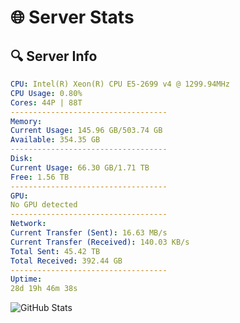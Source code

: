 # 🌐 Server Stats
## 🔍 Server Info
```yaml
CPU: Intel(R) Xeon(R) CPU E5-2699 v4 @ 1299.94MHz
CPU Usage: 0.80%
Cores: 44P | 88T
-----------------------------------
Memory:
Current Usage: 145.96 GB/503.74 GB
Available: 354.35 GB
-----------------------------------
Disk:
Current Usage: 66.30 GB/1.71 TB
Free: 1.56 TB
-----------------------------------
GPU:
No GPU detected
-----------------------------------
Network:
Current Transfer (Sent): 16.63 MB/s
Current Transfer (Received): 140.03 KB/s
Total Sent: 45.42 TB
Total Received: 392.44 GB
-----------------------------------
Uptime:
28d 19h 46m 38s
```
![GitHub Stats](https://img.shields.io/badge/Updated-2025-04-05_17:09:27-blue)